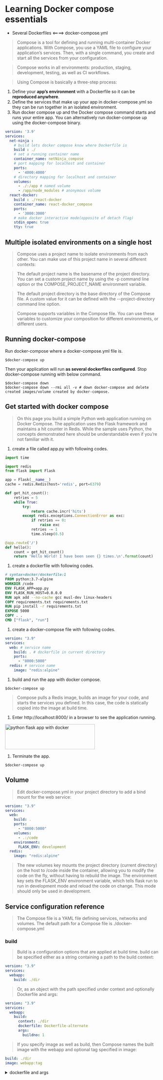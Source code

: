 # Learning Docker compose essentials
- Several Dockerfiles <====> docker-compose.yml

> Compose is a tool for defining and running multi-container Docker applications. With Compose, you use a YAML file to configure your application’s services. Then, with a single command, you create and start all the services from your configuration. 

> Compose works in all environments: production, staging, development, testing, as well as CI workflows.

> Using Compose is basically a three-step process:

1. Define your **app’s environment** with a Dockerfile so it can be **reproduced anywhere**.
1. Define the services that make up your app in docker-compose.yml so they can be run together in an isolated environment.
1. Run docker compose up and the Docker compose command starts and runs your entire app. You can alternatively run docker-compose up using the docker-compose binary.

```yaml
version: '3.9'
services:
  net-ninja :
    # build lets docker compose know where Dockerfile is
    build : ./
    # set a running container name
    container_name: netNinja_compose
    # port mapping for localhost and container
    ports:
      - '4000:4000'
    # directory mapping for localhost and container
    volumes:
      - ./:/app # named volume
      - /app/node_modules # anonymous volume
  react-docker: 
    build : ./react-docker
    container_name: react-docker_compose
    ports:
      - '3000:3000'
    # make docker interactive mode(opposite of detach flag)
    stdin_open: true 
    tty: true
```

## Multiple isolated environments on a single host
> Compose uses a project name to isolate environments from each other. You can make use of this project name in several different contexts:

> The default project name is the basename of the project directory. You can set a custom project name by using the -p command line option or the COMPOSE_PROJECT_NAME environment variable.

> The default project directory is the base directory of the Compose file. A custom value for it can be defined with the --project-directory command line option.

> Compose supports variables in the Compose file. You can use these variables to customize your composition for different environments, or different users.

## Running docker-compose
Run docker-compose where a docker-compose.yml file is.

```shell
$docker-compose up
```

Then your application will run **as several dockerfiles configured**. Stop docker-compose running with below command. 

```shell
$docker-compose down
$docker-compose down --rmi all -v # down docker-compose and delete created images/volume created by docker-compose.
```

## Get started with docker compose
> On this page you build a simple Python web application running on Docker Compose. The application uses the Flask framework and maintains a hit counter in Redis. While the sample uses Python, the concepts demonstrated here should be understandable even if you’re not familiar with it.

1. create a file called app.py with following codes.

```python
import time

import redis
from flask import Flask

app = Flask(__name__)
cache = redis.Redis(host='redis', port=6379)

def get_hit_count():
    retries = 5
    while True:
        try:
            return cache.incr('hits')
        except redis.exceptions.ConnectionError as exc:
            if retries == 0:
                raise exc
            retries -= 1
            time.sleep(0.5)

@app.route('/')
def hello():
    count = get_hit_count()
    return 'Hello World! I have been seen {} times.\n'.format(count)
```

1. create a dockerfile with following codes.

```dockerfile
# syntax=docker/dockerfile:1
FROM python:3.7-alpine
WORKDIR /code
ENV FLASK_APP=app.py
ENV FLASK_RUN_HOST=0.0.0.0
RUN apk add --no-cache gcc musl-dev linux-headers
COPY requirements.txt requirements.txt
RUN pip install -r requirements.txt
EXPOSE 5000
COPY . .
CMD ["flask", "run"]
```

1. create a docker-compose file with following codes.

```yml
version: "3.9"
services:
  web: # service name
    build: . # dockerfile in current directory
    ports:
      - "8000:5000"
  redis: # service name
    image: "redis:alpine"
```

1. build and run the app with docker compose.

```shell
$docker-compose up
```

> Compose pulls a Redis image, builds an image for your code, and starts the services you defined. In this case, the code is statically copied into the image at build time.

1. Enter http://localhost:8000/ in a browser to see the application running.

<img src="reference/docker-compose-python-example.png" width=295 height=82 alt="python flask app with docker" />

1. Terminate the app.

```shell
$docker-compose up
```

## Volume
> Edit docker-compose.yml in your project directory to add a bind mount for the web service:

```yml
version: "3.9"
services:
  web:
    build: .
    ports:
      - "8000:5000"
    volumes:
      - .:/code
    environment:
      FLASK_ENV: development
  redis:
    image: "redis:alpine"
```

> The new volumes key mounts the project directory (current directory) on the host to /code inside the container, allowing you to modify the code on the fly, without having to rebuild the image. The environment key sets the FLASK_ENV environment variable, which tells flask run to run in development mode and reload the code on change. This mode should only be used in development.

## Service configuration reference

> The Compose file is a YAML file defining services, networks and volumes. The default path for a Compose file is ./docker-compose.yml

### build
> Build is a configuration options that are applied at build time. build can be specified either as a string containing a path to the build context:

```yaml
version: "3.9"
services:
  webapp:
    build: ./dir
```

> Or, as an object with the path specified under context and optionally Dockerfile and args:

```yaml
version: "3.9"
services:
  webapp:
    build:
      context: ./dir
      dockerfile: Dockerfile-alternate
      args:
        buildno: 1
```

> If you specify image as well as build, then Compose names the built image with the webapp and optional tag specified in image:

```yml
build: ./dir
image: webapp:tag
```

<details>
<summary>dockerfile and args</summary>

1. dockerfile : Alternate Dockerfile.

> Compose uses an alternate file to build with. A build path must also be specified.

```yml
build:
  context: .
  dockerfile: Dockerfile-alternate
```

1. args : Add build arguments, which are environment variables accessible only during the build process. First, specify the arguments in your Dockerfile:

```dockerfile
# syntax=docker/dockerfile:1

ARG buildno
ARG gitcommithash

RUN echo "Build number: $buildno"
RUN echo "Based on commit: $gitcommithash"
```

> Then specify the arguments under the build key. You can pass a mapping or a list:

```yml
# mapping
build:
  context: .
  args:
    buildno: 1
    gitcommithash: cdc3b19

# list
build:
  context: .
  args:
    - buildno=1
    - gitcommithash=cdc3b19
```

> You can omit the value when specifying a build argument, in which case its value at build time is the value in the environment where Compose is running.

```yml
args:
  - buildno
  - gitcommithash
```

</details>